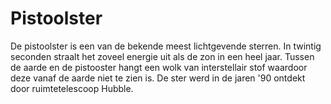 # Pistoolster

De pistoolster is een van de bekende meest lichtgevende sterren. In twintig
seconden straalt het zoveel energie uit als de zon in een heel jaar. Tussen de
aarde en de pistooster hangt een wolk van interstellair stof waardoor deze vanaf
de aarde niet te zien is. De ster werd in de jaren '90 ontdekt door
ruimtetelescoop Hubble.
